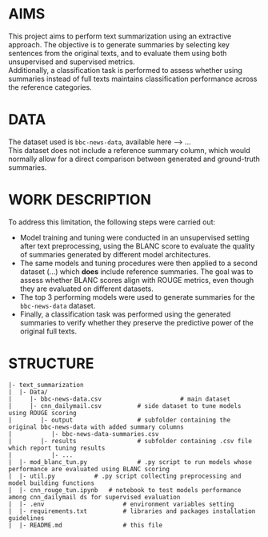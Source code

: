 
# AIMS
This project aims to perform text summarization using an extractive approach. The objective is to generate summaries by selecting key sentences from the original texts, and to evaluate them using both unsupervised and supervised metrics.  
Additionally, a classification task is performed to assess whether using summaries instead of full texts maintains classification performance across the reference categories.

# DATA
The dataset used is `bbc-news-data`, available here --> ...  
This dataset does not include a reference summary column, which would normally allow for a direct comparison between generated and ground-truth summaries.

# WORK DESCRIPTION
To address this limitation, the following steps were carried out:

- Model training and tuning were conducted in an unsupervised setting after text preprocessing, using the BLANC score to evaluate the quality of summaries generated by different model architectures.
- The same models and tuning procedures were then applied to a second dataset (...) which **does** include reference summaries. The goal was to assess whether BLANC scores align with ROUGE metrics, even though they are evaluated on different datasets.
- The top 3 performing models were used to generate summaries for the `bbc-news-data` dataset.
- Finally, a classification task was performed using the generated summaries to verify whether they preserve the predictive power of the original full texts.


# STRUCTURE
```
|- text_summarization 
|  |- Data/ 					
|     |- bbc-news-data.csv      				# main dataset 
|	  |- cnn_dailymail.csv 			# side dataset to tune models using ROUGE scoring
|        |- output              	# subfolder containing the original bbc-news-data with added summary columns 
|           |- bbc-news-data-summaries.csv  
|        |- results                 # subfolder containing .csv file which report tuning results
|           |- ...
|  |- mod_blanc_tun.py              # .py script to run models whose performance are evaluated using BLANC scoring
|  |- util.py 			# .py script collecting preprocessing and model building functions
|  |- cnn_rouge_tun.ipynb 	# notebook to test models performance among cnn_dailymail ds for supervised evaluation
|  |- .env 						# environment variables setting
|  |- requirements.txt 			# libraries and packages installation guidelines
|  |- README.md 				# this file
```